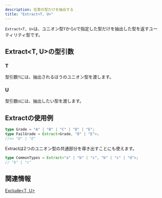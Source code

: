 ```yaml
---
description: 任意の型だけを抽出する
title: "Extract<T, U>"
---
```


`Extract<T, U>`は、ユニオン型`T`から`U`で指定した型だけを抽出した型を返すユーティリティ型です。

## Extract&lt;T, U>の型引数

### T

型引数`T`には、抽出されるほうのユニオン型を渡します。

### U

型引数`U`には、抽出したい型を渡します。

## Extractの使用例

```ts
type Grade = "A" | "B" | "C" | "D" | "E";
type FailGrade = Extract<Grade, "D" | "E">;
//=> "D" | "E"
```

Extractは2つのユニオン型の共通部分を導き出すことにも使えます。

```ts
type CommonTypes = Extract<"a" | "b" | "c", "b" | "c" | "d">;
// "b" | "c"
```

## 関連情報

[Exclude&lt;T, U>](exclude.md)
